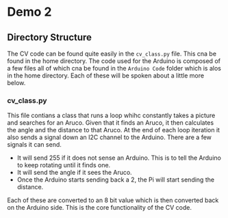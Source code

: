 # Demo 2

## Directory Structure

The CV code can be found quite easily in the `cv_class.py` file. This cna be found in the home directory. The code used for the Arduino is composed of a few files all of which cna be found in the `Arduino Code` folder which is alos in the home directory. Each of these will be spoken about a little more below.

### cv_class.py

This file contians a class that runs a loop whihc constantly takes a picture and searches for an Aruco. Given that it finds an Aruco, it then calculates the angle and the distance to that Aruco. At the end of each loop iteration it also sends a signal down an I2C channel to the Arduino. There are a few signals it can send.
* It will send 255 if it does not sense an Arduino. This is to tell the Arduino to keep rotating until it finds one.
* It will send the angle if it sees the Aruco.
* Once the Arduino starts sending back a 2, the Pi will start sending the distance.

Each of these are converted to an 8 bit value which is then converted back on the Arduino side. This is the core functionality of the CV code.


